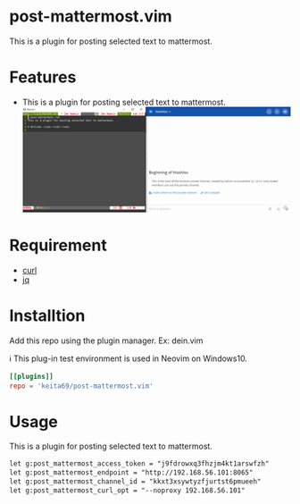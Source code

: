# post-mattermost.vim
This is a plugin for posting selected text to mattermost.

# Features
- This is a plugin for posting selected text to mattermost.
![](https://github.com/keita69/post-mattermost.vim/blob/master/doc/post-mattermost.gif?raw=true)
# Requirement
- [curl](https://curl.haxx.se/)
- [jq](https://stedolan.github.io/jq/)

# Installtion
Add this repo using the plugin manager.
Ex: dein.vim

:information_source: This plug-in test environment is used in Neovim on Windows10.

```toml
[[plugins]]
repo = 'keita69/post-mattermost.vim'
```

# Usage
This is a plugin for posting selected text to mattermost.

```vim
let g:post_mattermost_access_token = "j9fdrowxq3fhzjm4kt1arswfzh"
let g:post_mattermost_endpoint = "http://192.168.56.101:8065"
let g:post_mattermost_channel_id = "kkxt3xsywtyzfjurtst6pmueeh"
let g:post_mattermost_curl_opt = "--noproxy 192.168.56.101" 
```

